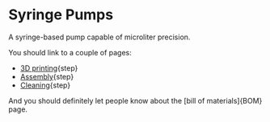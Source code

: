 # Syringe Pumps

A syringe-based pump capable of microliter precision.

You should link to a couple of pages:

* [3D printing](testpage1.md){step}
* [Assembly](testpage2.md){step}
* [Cleaning](Step3.md){step}

And you should definitely let people know about the [bill of materials]{BOM} page.